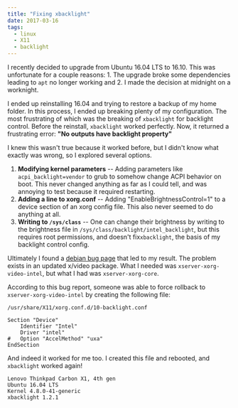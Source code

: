 ```yaml
---
title: "Fixing xbacklight"
date: 2017-03-16
tags:
  - linux
  - X11
  - backlight
---
```


I recently decided to upgrade from Ubuntu 16.04 LTS to 16.10. This was unfortunate for a couple reasons: 1. The upgrade broke some dependencies leading to `apt` no longer working and 2. I made the decision at midnight on a worknight.

I ended up reinstalling 16.04 and trying to restore a backup of my home folder. In this process, I ended up breaking plenty of my configuration. The most frustrating of which was the breaking of `xbacklight` for backlight control. Before the reinstall, `xbacklight` worked perfectly. Now, it returned a frustrating error: **"No outputs have backlight property"**

I knew this wasn't true because it worked before, but I didn't know what exactly was wrong, so I explored several options.

1. **Modifying kernel parameters** -- Adding parameters like `acpi_backlight=vendor` to grub to somehow change ACPI behavior on boot. This never changed anything as far as I could tell, and was annoying to test because it required restarting.
2. **Adding a line to xorg.conf** -- Adding "EnableBrightnessControl=1" to a device section of an xorg config file. This also never seemed to do anything at all.
3. **Writing to `/sys/class`** -- One can change their brightness by writing to the brightness file in `/sys/class/backlight/intel_backlight`, but this requires root permissions, and doesn't fix`xbacklight`, the basis of my backlight control config.

Ultimately I found a [debian bug page](https://bugs.debian.org/cgi-bin/bugreport.cgi?bug=833508) that led to my result. The problem exists in an updated x/video package. What I needed was `xserver-xorg-video-intel`, but what I had was `xserver-xorg-core`.

According to this bug report, someone was able to force rollback to `xserver-xorg-video-intel` by creating the following file:

```config
/usr/share/X11/xorg.conf.d/10-backlight.conf

Section "Device"
	Identifier "Intel"
	Driver "intel"
#	Option "AccelMethod" "uxa"
EndSection
```

And indeed it worked for me too. I created this file and rebooted, and `xbacklight` worked again!


```
Lenovo Thinkpad Carbon X1, 4th gen
Ubuntu 16.04 LTS
Kernel 4.8.0-41-generic
xbacklight 1.2.1
```
